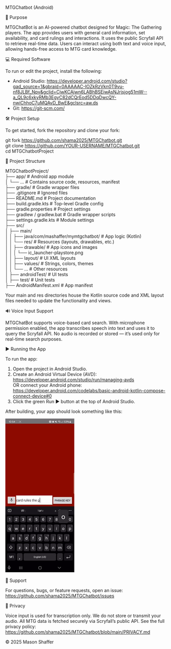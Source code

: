 MTGChatbot (Android)

🤖 Purpose

MTGChatBot is an AI-powered chatbot designed for Magic: The Gathering players. The app provides users with general card information, set availability, and card rulings and interactions. It uses the public Scryfall API to retrieve real-time data. Users can interact using both text and voice input, allowing hands-free access to MTG card knowledge.

💻 Required Software

To run or edit the project, install the following:
- Android Studio: https://developer.android.com/studio?gad_source=1&gbraid=0AAAAAC-IOZkRzVkn0T9vu-nf8JLBf_Npv&gclid=CjwKCAjwn6LABhBSEiwAsNJrjsjog51mW--a_QL9c6xkyRMb3EgyC82dCQrEod5DDqDwcQY-nwiChhoC7uMQAvD_BwE&gclsrc=aw.ds
- Git: https://git-scm.com/

🛠 Project Setup

To get started, fork the repository and clone your fork:

git fork https://github.com/shama2025/MTGChatbot.git  
git clone https://github.com/YOUR-USERNAME/MTGChatbot.git  
cd MTGChatbotProject

📂 Project Structure

MTGChatbotProject/  
├── app/                                        # Android app module  
│   └── ...                                     # Contains source code, resources, manifest  
├── gradle/                                     # Gradle wrapper files  
├── .gitignore                                  # Ignored files  
├── README.md                                   # Project documentation  
├── build.gradle.kts                            # Top-level Gradle config  
├── gradle.properties                           # Project settings  
├── gradlew / gradlew.bat                       # Gradle wrapper scripts  
├── settings.gradle.kts                         # Module settings  
├── src/  
│   ├── main/  
│   │   ├── java/com/mashaffer/mymtgchatbot/    # App logic (Kotlin)  
│   │   └── res/                                # Resources (layouts, drawables, etc.)  
│   │       ├── drawable/                       # App icons and images  
│   │       │   └── ic_launcher-playstore.png  
│   │       ├── layout/                         # UI XML layouts  
│   │       ├── values/                         # Strings, colors, themes  
│   │       └── ...                             # Other resources  
│   ├── androidTest/                            # UI tests  
│   ├── test/                                   # Unit tests  
├── AndroidManifest.xml                         # App manifest

Your main and res directories house the Kotlin source code and XML layout files needed to update the functionality and views.

🔊 Voice Input Support

MTGChatBot supports voice-based card search. With microphone permission enabled, the app transcribes speech into text and uses it to query the Scryfall API. No audio is recorded or stored — it’s used only for real-time search purposes.

▶️ Running the App

To run the app:

1. Open the project in Android Studio.  
2. Create an Android Virtual Device (AVD): https://developer.android.com/studio/run/managing-avds  
   OR connect your Android phone: https://developer.android.com/codelabs/basic-android-kotlin-compose-connect-device#0  
3. Click the green Run ▶️ button at the top of Android Studio.

After building, your app should look something like this:

![appMainActivity](assets/appMainActivity.gif)

📩 Support

For questions, bugs, or feature requests, open an issue:  
https://github.com/shama2025/MTGChatbot/issues

🔐 Privacy

Voice input is used for transcription only. We do not store or transmit your audio. All MTG data is fetched securely via Scryfall’s public API. See the full privacy policy:  
https://github.com/shama2025/MTGChatbot/blob/main/PRIVACY.md

© 2025 Mason Shaffer
